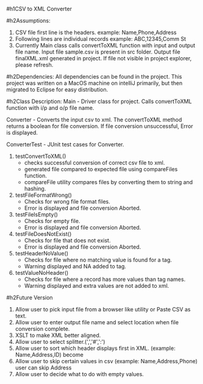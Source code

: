 #h1CSV to XML Converter

#h2Assumptions:
1. CSV file first line is the headers.
	example: Name,Phone,Address
2. Following lines are individual records
	example: ABC,12345,Comm St
3. Currently Main class calls convertToXML function with input and output file name.
	Input file sample.csv is present in src folder.
	Output file finalXML.xml generated in project. 
	If file not visible in project explorer, please refresh.

#h2Dependencies:
All dependencies can be found in the project.
This project was written on a MacOS machine on intelliJ primarily, but then migrated to Eclipse for easy distribution.

#h2Class Description:
Main - Driver class for project. Calls convertToXML function with i/p and o/p file name.

Converter - Converts the input csv to xml. 
The convertToXML method returns a boolean for file conversion.
If file conversion unsuccessful, Error is displayed.

ConverterTest - JUnit test cases for Converter.
1. testConvertToXML()
	- checks successful conversion of correct csv file to xml.
	- generated file compared to expected file using compareFiles function.
	- compareFile utility compares files by converting them to string and hashing.
2. testFileFormatWrong()
	- Checks for wrong file format files.
	- Error is displayed and file conversion Aborted.
3. testFileIsEmpty()
	- Checks for empty file.
	- Error is displayed and file conversion Aborted.
4. testFileDoesNotExist()
	- Checks for file that does not exist.
	- Error is displayed and file conversion Aborted.
5. testHeaderNoValue()
	- Checks for file where no matching value is found for a tag.
	- Warning displayed and NA added to tag.
6. testValueNoHeader()
	- Checks for file where a record has more values than tag names.
	- Warning displayed and extra values are not added to xml.

#h2Future Version
1. Allow user to pick input file from a browser like utility or Paste CSV as text. 
2. Allow user to enter output file name and select location when file conversion complete.
3. XSLT to make XML better aligned.
4. Allow user to select splitter.(',','#',':')
5. Allow user to sort which header displays first in XML.
	(example: Name,Address,ID) become 
	<ID></ID>
	<Name></Name>
	<Address></Address>
6. Allow user to skip certain values in csv 
	(example: Name,Address,Phone) user can skip Address
7. Allow user to decide what to do with empty values.
